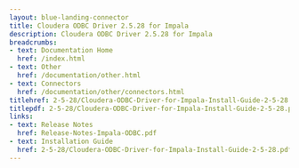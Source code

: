 ```yaml
---
layout: blue-landing-connector
title: Cloudera ODBC Driver 2.5.28 for Impala
description: Cloudera ODBC Driver 2.5.28 for Impala
breadcrumbs:
- text: Documentation Home
  href: /index.html
- text: Other
  href: /documentation/other.html
- text: Connectors
  href: /documentation/other/connectors.html
titlehref: 2-5-28/Cloudera-ODBC-Driver-for-Impala-Install-Guide-2-5-28.pdf
titlepdf: 2-5-28/Cloudera-ODBC-Driver-for-Impala-Install-Guide-2-5-28.pdf
links:
- text: Release Notes
  href: Release-Notes-Impala-ODBC.pdf
- text: Installation Guide
  href: 2-5-28/Cloudera-ODBC-Driver-for-Impala-Install-Guide-2-5-28.pdf
---
```

